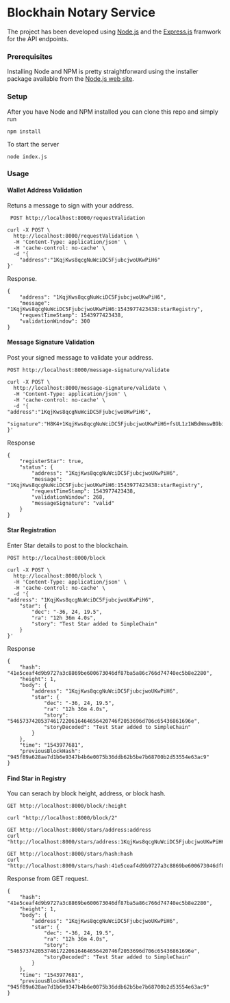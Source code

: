 # Blockhain Notary Service
The project has been developed using [Node.js](https://nodejs.org/en/) and the [Express.js](https://expressjs.com/) framwork for the API endpoints.

### Prerequisites

Installing Node and NPM is pretty straightforward using the installer package available from the [Node.js web site](https://nodejs.org/en/).

### Setup

After you have Node and NPM installed you can clone this repo and simply run  
```
npm install
```
To start the server
```
node index.js
```

### Usage

#### Wallet Address Validation  
Retuns a message to sign with your address.
```
 POST http://localhost:8000/requestValidation

curl -X POST \
  http://localhost:8000/requestValidation \
  -H 'Content-Type: application/json' \
  -H 'cache-control: no-cache' \
  -d '{
    "address":"1KqjKws8qcgNuWciDC5FjubcjwoUKwPiH6"
}'
```
Response.
```
{
    "address": "1KqjKws8qcgNuWciDC5FjubcjwoUKwPiH6",
    "message": "1KqjKws8qcgNuWciDC5FjubcjwoUKwPiH6:1543977423438:starRegistry",
    "requestTimeStamp": 1543977423438,
    "validationWindow": 300
}
```

#### Message Signature Validation
Post your signed message to validate your address.
```
POST http://localhost:8000/message-signature/validate

curl -X POST \
  http://localhost:8000/message-signature/validate \
  -H 'Content-Type: application/json' \
  -H 'cache-control: no-cache' \
  -d '{
"address":"1KqjKws8qcgNuWciDC5FjubcjwoUKwPiH6",
 "signature":"H8K4+1KqjKws8qcgNuWciDC5FjubcjwoUKwPiH6+fsUL1z1WBdWmswB9bijeFfOfMqK68kQ5RO6ZxhomoXQG3fkLaBl+Q="
}'
```
Response  
```
{
    "registerStar": true,
    "status": {
        "address": "1KqjKws8qcgNuWciDC5FjubcjwoUKwPiH6",
        "message": "1KqjKws8qcgNuWciDC5FjubcjwoUKwPiH6:1543977423438:starRegistry",
        "requestTimeStamp": 1543977423438,
        "validationWindow": 268,
        "messageSignature": "valid"
    }
}
```

#### Star Registration
Enter Star details to post to the blockchain.
```
POST http://localhost:8000/block

curl -X POST \
  http://localhost:8000/block \
  -H 'Content-Type: application/json' \
  -H 'cache-control: no-cache' \
  -d '{
"address": "1KqjKws8qcgNuWciDC5FjubcjwoUKwPiH6",
	"star": {
		"dec": "-36, 24, 19.5",
		"ra": "12h 36m 4.0s",
		"story": "Test Star added to SimpleChain"
	}
}'
```
Response
```
{
    "hash": "41e5ceaf4d9b9727a3c8869be600673046df87ba5a86c766d74740ec5b8e2280",
    "height": 1,
    "body": {
        "address": "1KqjKws8qcgNuWciDC5FjubcjwoUKwPiH6",
        "star": {
            "dec": "-36, 24, 19.5",
            "ra": "12h 36m 4.0s",
            "story": "54657374205374617220616464656420746f2053696d706c65436861696e",
            "storyDecoded": "Test Star added to SimpleChain"
        }
    },
    "time": "1543977681",
    "previousBlockHash": "945f89a628ae7d1b6e9347b4b6e0075b36ddb62b5be7b68700b2d53554e63ac9"
}
```
#### Find Star in Registry
You can serach by block height, address, or block hash.
```
GET http://localhost:8000/block/:height

curl "http://localhost:8000/block/2"
```

```
GET http://localhost:8000/stars/address:address
curl "http://localhost:8000/stars/address:1KqjKws8qcgNuWciDC5FjubcjwoUKwPiH6"

```

```
GET http://localhost:8000/stars/hash:hash
curl "http://localhost:8000/stars/hash:41e5ceaf4d9b9727a3c8869be600673046df87ba5a86c766d74740ec5b8e2280"

```
Response from GET request.
```
{
    "hash": "41e5ceaf4d9b9727a3c8869be600673046df87ba5a86c766d74740ec5b8e2280",
    "height": 1,
    "body": {
        "address": "1KqjKws8qcgNuWciDC5FjubcjwoUKwPiH6",
        "star": {
            "dec": "-36, 24, 19.5",
            "ra": "12h 36m 4.0s",
            "story": "54657374205374617220616464656420746f2053696d706c65436861696e",
            "storyDecoded": "Test Star added to SimpleChain"
        }
    },
    "time": "1543977681",
    "previousBlockHash": "945f89a628ae7d1b6e9347b4b6e0075b36ddb62b5be7b68700b2d53554e63ac9"
}
```
